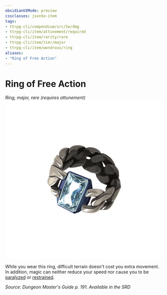 ```yaml
---
obsidianUIMode: preview
cssclasses: json5e-item
tags:
- ttrpg-cli/compendium/src/5e/dmg
- ttrpg-cli/item/attunement/required
- ttrpg-cli/item/rarity/rare
- ttrpg-cli/item/tier/major
- ttrpg-cli/item/wondrous/ring
aliases: 
- "Ring of Free Action"
---
```

# Ring of Free Action
*Ring, major, rare (requires attunement)*  
![](/CLI/items/img/ring-of-free-action.webp#right)


While you wear this ring, difficult terrain doesn't cost you extra movement. In addition, magic can neither reduce your speed nor cause you to be [paralyzed](/CLI/conditions.md#Paralyzed) or [restrained](/CLI/conditions.md#Restrained).

*Source: Dungeon Master's Guide p. 191. Available in the <span title='Systems Reference Document (5.1)'>SRD</span>*